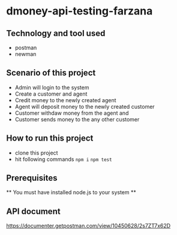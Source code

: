 # dmoney-api-testing-farzana

## Technology and tool used
- postman
- newman

## Scenario of this project
- Admin will login to the system
- Create a customer and agent
- Credit money to the newly created agent
- Agent will deposit money to the newly created customer
- Customer withdaw money from the agent and
- Customer sends money to the any other customer

## How to run this project
- clone this project
- hit following commands
``` npm i ```
``` npm test ```

## Prerequisites
** You must have installed node.js to your system **

## API document
https://documenter.getpostman.com/view/10450628/2s7ZT7x62D

